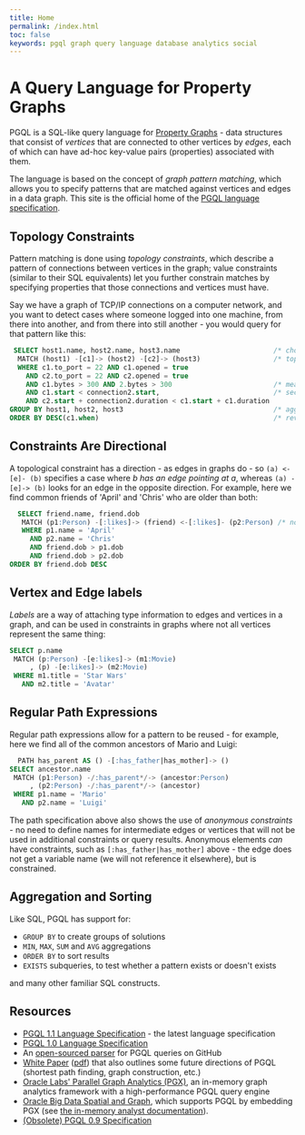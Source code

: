 ```yaml
---
title: Home
permalink: /index.html
toc: false
keywords: pgql graph query language database analytics social
---
```


A Query Language for Property Graphs
====================================

PGQL is a SQL-like query language for [Property Graphs](spec/1.1/#property-graph-data-model) - data structures that consist of *vertices* that are connected to other vertices by *edges*, each of which can have ad-hoc key-value pairs (properties) associated with them.

The language is based on the concept of *graph pattern matching*, which allows you to specify patterns that are matched against vertices and edges in a data graph.  This site is the official home of the [PGQL language specification](spec/1.0/).


Topology Constraints
--------------------

Pattern matching is done using *topology constraints*, which describe a pattern of connections between vertices
in the graph;  value constraints (similar to their SQL equivalents) let you further constrain matches by specifying
properties that those connections and vertices must have.

Say we have a graph of TCP/IP connections on a computer network, and you want to detect cases where someone logged into
one machine, from there into another, and from there into still another - you would query for that pattern like this:

```sql
 SELECT host1.name, host2.name, host3.name                       /* choose what to return */
  MATCH (host1) -[c1]-> (host2) -[c2]-> (host3)                  /* topology must match this pattern */
  WHERE c1.to_port = 22 AND c1.opened = true
    AND c2.to_port = 22 AND c2.opened = true
    AND c1.bytes > 300 AND 2.bytes > 300                         /* meaningful amount of data was exchanged */
    AND c1.start < connection2.start,                            /* second connection within time-frame of first */
    AND c2.start + connection2.duration < c1.start + c1.duration
GROUP BY host1, host2, host3                                     /* aggregate multiple matching connections */
ORDER BY DESC(c1.when)                                           /* reverse sort chronologically */
```


Constraints Are Directional
---------------------------

A topological constraint has a direction - as edges in graphs do - so `(a) <-[e]- (b)`
specifies a case where *b has an edge pointing at a*, whereas `(a) -[e]-> (b)` looks
for an edge in the opposite direction.  For example, here we find common friends of
'April' and 'Chris' who are older than both:

```sql
  SELECT friend.name, friend.dob
   MATCH (p1:Person) -[:likes]-> (friend) <-[:likes]- (p2:Person) /* note the arrow directions below */
   WHERE p1.name = 'April'
     AND p2.name = 'Chris'
     AND friend.dob > p1.dob
     AND friend.dob > p2.dob
ORDER BY friend.dob DESC
```

Vertex and Edge labels
----------------------

*Labels* are a way of attaching type information to edges and vertices in a graph, and can be used in
constraints in graphs where not all vertices represent the same thing:

```sql
SELECT p.name
 MATCH (p:Person) -[e:likes]-> (m1:Movie)
     , (p) -[e:likes]-> (m2:Movie)
 WHERE m1.title = 'Star Wars'
   AND m2.title = 'Avatar'
```

Regular Path Expressions
--------------------

Regular path expressions allow for a pattern to be reused - for example, here we
find all of the common ancestors of Mario and Luigi:

```sql
  PATH has_parent AS () -[:has_father|has_mother]-> ()
SELECT ancestor.name
 MATCH (p1:Person) -/:has_parent*/-> (ancestor:Person)
     , (p2:Person) -/:has_parent*/-> (ancestor)
 WHERE p1.name = 'Mario'
   AND p2.name = 'Luigi'
```

The path specification above also shows the use of *anonymous constraints* - no
need to define names for intermediate edges or vertices that will not be used in
additional constraints or query results.  Anonymous elements *can* have constraints,
such as `[:has_father|has_mother]` above - the edge does not get a variable name
(we will not reference it elsewhere), but is constrained.

Aggregation and Sorting
-----------------------

Like SQL, PGQL has support for:

 * `GROUP BY` to create groups of solutions
 * `MIN`, `MAX`, `SUM` and `AVG` aggregations
 * `ORDER BY` to sort results
 * `EXISTS` subqueries, to test whether a pattern exists or doesn't exists

 and many other familiar SQL constructs.

Resources
---------

 - [PGQL 1.1 Language Specification](spec/1.1/) - the latest language specification
 - [PGQL 1.0 Language Specification](spec/1.0/)
 - An [open-sourced parser](https://github.com/oracle/pgql-lang) for PGQL queries on GitHub
 - [White Paper](http://dl.acm.org/citation.cfm?id=2960421) ([pdf](http://event.cwi.nl/grades/2016/07-VanRest.pdf)) that also outlines some future directions of PGQL
   (shortest path finding, graph construction, etc.)
 - [Oracle Labs' Parallel Graph Analytics (PGX)](http://www.oracle.com/technetwork/oracle-labs/parallel-graph-analytics/overview/index.html), an in-memory graph analytics framework with a high-performance PGQL query engine
 - [Oracle Big Data Spatial and Graph](http://www.oracle.com/technetwork/database/database-technologies/bigdata-spatialandgraph/overview/index.html), which supports PGQL by embedding PGX
   (see [the in-memory analyst documentation](http://docs.oracle.com/bigdata/bda45/BDSPA/using-inmem-analytics.htm#BDSPA264)).
 - [(Obsolete) PGQL 0.9 Specification](https://docs.oracle.com/cd/E56133_01/1.2.1/PGQL_Specification.pdf)
